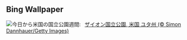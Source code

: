 ## Bing Wallpaper
![](https://www.bing.com/th?id=OHR.ZionValley_JA-JP1023148962_UHD.jpg&w=1000)今日から米国の国立公園週間:&nbsp;&ensp;[ザイオン国立公園, 米国 ユタ州 (© Simon Dannhauer/Getty Images)](https://www.bing.com/th?id=OHR.ZionValley_JA-JP1023148962_UHD.jpg)
<br><br/>
